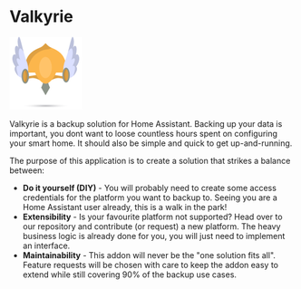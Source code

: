 # Valkyrie

![Valkyrie icon](https://raw.githubusercontent.com/Ekman/hass-addons/master/valkyrie/icon.png)

Valkyrie is a backup solution for Home Assistant. Backing up your data is important, you dont want to loose countless hours spent on configuring your smart home. It should also be simple and quick to get up-and-running.

The purpose of this application is to create a solution that strikes a balance between:

* **Do it yourself (DIY)** - You will probably need to create some access credentials for the platform you want to backup to. Seeing you are a Home Assistant user already, this is a walk in the park!
* **Extensibility** - Is your favourite platform not supported? Head over to our repository and contribute (or request) a new platform. The heavy business logic is already done for you, you will just need to implement an interface.
* **Maintainability** - This addon will never be the "one solution fits all". Feature requests will be chosen with care to keep the addon easy to extend while still covering 90% of the backup use cases.
